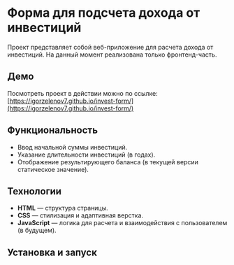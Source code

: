 # Форма для подсчета дохода от инвестиций

Проект представляет собой веб-приложение для расчета дохода от инвестиций. На данный момент реализована только фронтенд-часть.

## Демо

Посмотреть проект в действии можно по ссылке: [https://igorzelenov7.github.io/invest-form/](https://igorzelenov7.github.io/invest-form/)

## Функциональность

- Ввод начальной суммы инвестиций.
- Указание длительности инвестиций (в годах).
- Отображение результирующего баланса (в текущей версии статическое значение).

## Технологии

- **HTML** — структура страницы.
- **CSS** — стилизация и адаптивная верстка.
- **JavaScript** — логика для расчета и взаимодействия с пользователем (в будущем).

## Установка и запуск
